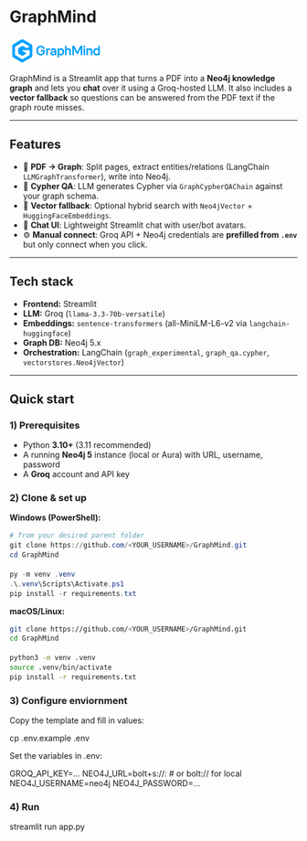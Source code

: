 # GraphMind

<img src="logo.png" alt="GraphMind logo" width="160"/>

GraphMind is a Streamlit app that turns a PDF into a **Neo4j knowledge graph** and lets you **chat** over it using a Groq-hosted LLM. It also includes a **vector fallback** so questions can be answered from the PDF text if the graph route misses.

---

## Features

- 📄 **PDF → Graph**: Split pages, extract entities/relations (LangChain `LLMGraphTransformer`), write into Neo4j.
- 🧠 **Cypher QA**: LLM generates Cypher via `GraphCypherQAChain` against your graph schema.
- 🧭 **Vector fallback**: Optional hybrid search with `Neo4jVector` + `HuggingFaceEmbeddings`.
- 💬 **Chat UI**: Lightweight Streamlit chat with user/bot avatars.
- ⚙️ **Manual connect**: Groq API + Neo4j credentials are **prefilled from `.env`** but only connect when you click.

---

## Tech stack

- **Frontend:** Streamlit  
- **LLM:** Groq (`llama-3.3-70b-versatile`)  
- **Embeddings:** `sentence-transformers` (all-MiniLM-L6-v2 via `langchain-huggingface`)  
- **Graph DB:** Neo4j 5.x  
- **Orchestration:** LangChain (`graph_experimental`, `graph_qa.cypher`, `vectorstores.Neo4jVector`)

---

## Quick start

### 1) Prerequisites
- Python **3.10+** (3.11 recommended)
- A running **Neo4j 5** instance (local or Aura) with URL, username, password
- A **Groq** account and API key

### 2) Clone & set up

**Windows (PowerShell):**
```powershell
# from your desired parent folder
git clone https://github.com/<YOUR_USERNAME>/GraphMind.git
cd GraphMind

py -m venv .venv
.\.venv\Scripts\Activate.ps1
pip install -r requirements.txt
```

**macOS/Linux:**
```bash
git clone https://github.com/<YOUR_USERNAME>/GraphMind.git
cd GraphMind

python3 -m venv .venv
source .venv/bin/activate
pip install -r requirements.txt
```
### 3) Configure enviornment
Copy the template and fill in values:

cp .env.example .env


Set the variables in .env:

GROQ_API_KEY=...
NEO4J_URL=bolt+s://<host>:<port>   # or bolt:// for local
NEO4J_USERNAME=neo4j
NEO4J_PASSWORD=...

### 4) Run
streamlit run app.py
